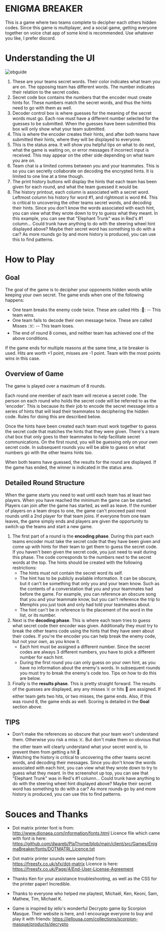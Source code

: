 # __ENIGMA BREAKER__
This is a game where two teams complete to decipher each others hidden codes. Since this game is multiplayer, and a social game, getting everyone together on voice chat app of some kind is recommended. Use whatever you like, I prefer discord.

# __Understanding the UI__
![ebguide](https://user-images.githubusercontent.com/53237662/128276359-056d0779-1e68-4acb-b569-33db20181a19.png)
1. These are your teams secret words. Their color indicates what team you are on. The opposing team has different words. The number indicates their relation to the secret codes.
2. Secret code box contains the numbers that the encoder must create hints for. These numbers match the secret words, and thus the hints need to go with them as well.
3. Decoder control box is where guesses for the meaning of the secret words must go. Each row must have a different number selected for the guesses to be submitted. When the guesses have been submitted this box will only show what your team submitted.
4. This is where the encoder creates their hints, and after both teams have submitted their hints, where they will be displayed to everyone. 
5. This is the status area. It will show you helpful tips on what to do next, what the game is waiting on, or error messages if incorrect input is received. This may appear on the other side depending on what team you are on.
6. Team chat is a limited comms between you and your teammates. This is so you can secretly collaborate on decoding the encrypted hints. It is limited to one line at a time though. 
7. The print history buttons will display the hints that each team has been given for each round, and what the team guessed it would be.
8. The history printout, each column is associated with a secret word. Leftmost column his history for word #1, and rightmost is word #4. This is critical to uncovering the other teams secret words, and decoding their hints. Since you don't know the words associated with each hint, you can view what they wrote down to try to guess what they meant. In this example, you can see that "Elephant Trunk" was in Red's #1 column... Could trunk have anything to do with the steering wheel hint displayed above? Maybe their secret word has something to do with a car? As more rounds go by and more history is produced, you can use this to find patterns.

# __How to Play__
## __Goal__
The goal of the game is to decipher your opponents hidden words while keeping your own secret.
The game ends when one of the following happens:
- One team breaks the enemy code twice. These are called Hits :💾: -- This team wins.
- One team fails to decode their own message twice. These are called Misses :☠️: -- This team loses.
- The end of round 8 comes, and neither team has achieved one of the above conditions.

If the game ends for multiple reasons at the same time, a tie breaker is used. Hits are worth +1 point, misses are -1 point. Team with the most points wins in this case.

## __Overview of Game__

The game is played over a maximum of 8 rounds. 

Each round one member of each team will receive a secret code. The person on each round who holds the secret code will be referred to as the 'encoder'. This is because its their job to encode the secret message into a series of hints that will lead their teammates to deciphering the hidden code. Rules for doing this are described below. 

Once the hints have been created each team must work together to guess the secret code that matches the hints that they were given. There's a team chat box that only goes to their teammates to help facilitate secret communications. On the first round, you will be guessing only on your own secret code. In subsequent rounds you will be able to guess on what numbers go with the other teams hints too.

When both teams have guessed, the results for the round are displayed. If the game has ended, the winner is indicated in the status area.

## __Detailed Round Structure__
When the game starts you need to wait until each team has at least two players. When you have reached the minimum the game can be started. Players can join after the game has started, as well as leave. If the number of players on a team drops to one, the game can't proceed past most rounds until a 2nd player for that team joins. If everyone from one team leaves, the game simply ends and players are given the opportunity to switch up the teams and start a new game.

1. The first part of a round is the __encoding phase__. During this part each teams encoder must take the secret code that they have been given and come up with hints for their team to get them to guess the secret code. If you haven't been given the secret code, you just need to wait during this phase. The code corresponds to the numbers next to the secret words at the top. The hints should be created with the following restrictions:
   * The hints must not contain the secret word its self.
   * The hint has to be publicly available information. It can be obscure, but it can't be something that only you and your team know. Such as the contents of a converstation that you and your teammates had before the game. For example, you can reference an obscure song that you and your teammate know, but you can't reference the trip to Memphis you just took and only had told your teammates about.
   * The hint can't be in reference to the placement of the word in the list, or its number.
2. Next is the __decoding phase__. This is where each team tries to guess what secret code their encoder was given. Additionally they must try to break the other teams code using the hints that they have seen about their codes. If you're the encoder you can help break the enemy code, but not your own, as you know it.
   * Each hint must be assigned a different number. Since the secret codes are always 3 different numbers, you have to pick a different number for each hint.
   * During the first round you can only guess on your own hint, as you have no information about the enemy's words. In subsequent rounds you must try to break the enemy's code too. Tips on how to do this are below.
3. Finally is the __results phase__. This is pretty straight forward. The results of the guesses are displayed, any any misses ☠️ or hits 💾 are assigned. If either team gets two hits, or two misses, the game ends. Also, if this was round 8, the game ends as well. Scoring is detailed in the __Goal__ section above.

## __TIPS__
* Don't make the references so obscure that your team won't understand them. Otherwise you risk a miss ☠️. But don't make them so obvious that the other team will clearly understand what your secret word is, to prevent them from getting a hit 💾.
* Watching the history is critical to uncovering the other teams secret words, and decoding their messages. Since you don't know the words associated with each hint, you can view what they wrote down to try to guess what they meant. In the screenshot up top, you can see that "Elephant Trunk" was in Red's #1 column... Could trunk have anything to do with the steering wheel hint displayed above? Maybe their secret word has something to do with a car? As more rounds go by and more history is produced, you can use this to find patterns.


# __Souces and Thanks__
* Dot matrix printer font is from:
http://www.dionaea.com/information/fonts.html
Licence file which came with font is here:
https://github.com/dwareb/PlaThyme/blob/main/client/src/Games/EnigmaBreaker/fonts/DOTMATRI_Licence.txt

* Dot matrix printer sounds were sampled from:
https://freesfx.co.uk/sfx/dot-matrix
Licence is here:
https://freesfx.co.uk/Page/4/End-User-License-Agreement

* Thanks Ken for your assistance troubleshooting, as well as the CSS for the printer paper! Incredible.

* Thanks to everyone who helped me playtest, Michaël, Ken, Keoni, Sam, Mathew, Tim, Michael K.

* Game is inspired by iello's wonderful Decrypto game by Scorpion Masque. Their website is here, and I encourage everyone to buy and play it with friends:
https://iellousa.com/collections/scorpion-masque/products/decrypto
